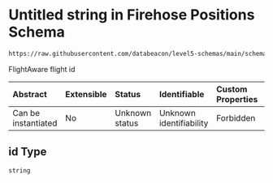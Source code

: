 # Untitled string in Firehose Positions Schema

```txt
https://raw.githubusercontent.com/databeacon/level5-schemas/main/schemas/firehose/positions.schema.json#/properties/id
```

FlightAware flight id

| Abstract            | Extensible | Status         | Identifiable            | Custom Properties | Additional Properties | Access Restrictions | Defined In                                                                                 |
| :------------------ | :--------- | :------------- | :---------------------- | :---------------- | :-------------------- | :------------------ | :----------------------------------------------------------------------------------------- |
| Can be instantiated | No         | Unknown status | Unknown identifiability | Forbidden         | Allowed               | none                | [positions.schema.json\*](../../out/firehose/positions.schema.json "open original schema") |

## id Type

`string`
